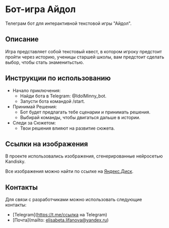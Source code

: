 # Бот-игра Айдол

Телеграм бот для интерактивной текстовой игры "Айдол".


## Описание

Игра представляет собой текстовый квест, 
в котором игроку предстоит пройти через историю, 
ученицы старшей школы, вам предстоит сделать выбор, 
чтобы стать знаменитьстью.


## Инструкции по использованию
- Начало приключения:
  - Найди бота в Telegram: @IdolMinny_bot.
  - Запусти бота командой /start.
- Принимай Решения:
  - Бот будет предлагать тебе сценарии и принимать решения.
  - Выбирай команды, чтобы двигаться дальше в истории. 
- Следи за Сюжетом:
  - Твои решения влияют на развитие сюжета. 
 
## Ссылки на изображения
В проекте использовались изображения, сгенерированные нейросетью Kandisky.

Все изображения можно найти по ссылке на [Яндекс.Диск](https://disk.yandex.com/a/aeMSmBM154kH1w).

## Контакты
Для связи с разработчиками можно использовать следующие контакты:

- [Telegram](https://t.me/ссылка на Telegram)
- [Почта](mailto: elisabeta.lifanova@yandex.ru)
